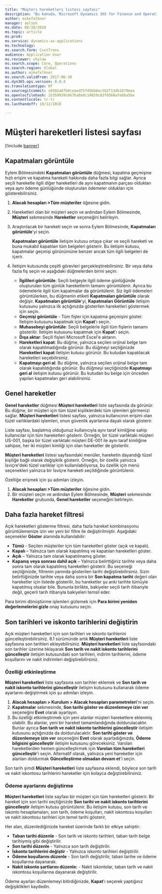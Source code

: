 ```yaml
---
title: "Müşteri hareketleri listesi sayfası"
description: "Bu konuda, Microsoft Dynamics 365 for Finance and Operations için Müşteri hareket listesi sayfası hakkında bilgi verilmektedir."
author: mikefalkner
manager: aolson
ms.date: 08/28/2018
ms.topic: article
ms.prod: 
ms.service: dynamics-ax-applications
ms.technology: 
ms.search.form: CustTrans
audience: Application User
ms.reviewer: shylaw
ms.search.scope: Core, Operations
ms.search.region: Global
ms.author: mikefalkner
ms.search.validFrom: 2017-06-30
ms.dyn365.ops.version: 8.0.4
ms.translationtype: HT
ms.sourcegitcommit: c6502a6fb0ceaed75fd5bb6ec5b2f13db1879eea
ms.openlocfilehash: 1b359939c867ba0a0c14859c83f0560afe6ba5be
ms.contentlocale: tr-tr
ms.lasthandoff: 10/12/2018

---
```


# <a name="customer-transactions-list-page"></a>Müşteri hareketleri listesi sayfası

[!include [banner](../includes/banner.md)]

## <a name="view-settlements"></a>Kapatmaları görüntüle

Eylem Bölmesindeki **Kapatmaları görüntüle** düğmesi, kapatma geçmişine hızlı erişim ve kapatma hareketi hakkında daha fazla bilgi sağlar. Ayrıca seçili hareketle ilgili diğer hareketleri de aynı kapatmanın parçası oldukları veya aynı ödeme günlüğünde oluşturulan ödemeler oldukları için gösterebilirsiniz.

1. **Alacak hesapları \>Tüm müşteriler** öğesine gidin.
2. Hareketleri olan bir müşteri seçin ve ardından Eylem Bölmesinde, **Müşteri** sekmesinde **Hareketler** seçeneğini belirleyin.
3. Araştırılacak bir hareketi seçin ve sonra Eylem Bölmesinde, **Kapatmaları görüntüle**'yi seçin.

    **Kapatmaları görüntüle** iletişim kutusu ortaya çıkar ve seçili hareketi ve buna mukabil kapatılan tüm belgeleri gösterir. Bu iletişim kutusu, kapatmalar geçmişi görünümüne benzer ancak tüm ilgili belgeleri de içerir.

4. İletişim kutusunda çeşitli görevleri gerçekleştirebilirsiniz. Bir veya daha fazla fiş seçin ve aşağıdaki düğmelerden birini seçin:

    - **İlgilileri görüntüle**: Seçili belgeyle ilgili ödeme günlüğünde oluşturulan tüm günlük hareketlerin tamamı görüntülenir. Ayrıca bu ödemelerle ilgili tüm kapatmalar da görüntülenir. Siz ilgili ödemeleri görüntülerken, bu düğmenin etiketi **Kapatmaları görüntüle** olarak değişir. **Kapatmaları görüntüle**'yi, **Kapatmaları Görüntüle** iletişim kutusunu yalnızca ilk açtığınızda gösterilen hareketleri göstermek için seçin.
    - **Geçmişi görüntüle** - Tüm fişler için kapatma geçmişini göster. İletişim kutusunu kapatmak için **Kapat**'ı seçin.
    - **Muhasebeyi görüntüle**: Seçili belgelerle ilgili tüm fişlerin tamamı gösterilir. İletişim kutusunu kapatmak için **Kapat**'ı seçin.
    - **Dışa aktar**: Seçili fişleri Microsoft Excel'e aktarın.
    - **Hareketleri kapat**: Bu düğme, yalnızca seçilen orijinal belge tam olarak kapatılmadığında görünür. Bu düğmeyi seçtiğinizde **Hareketleri kapat** iletişim kutusu görünür. Bu kutudan kapatılacak hareketleri seçebilirsiniz.
    - **Kapatmayı geri al**: Bu düğme, yalnızca seçilen orijinal belge tam olarak kapatıldığında görünür. Bu düğmeyi seçtiğinizde **Kapatmayı geri al** iletişim kutusu görünür. Bu kutudan bu belge için önceden yapılan kapatmaları geri alabilirsiniz.

## <a name="global-transactions"></a>Genel hareketler

**Genel hareketler** düğmesi **Müşteri hareketleri** liste sayfasında da görünür. Bu düğme, bir müşteri için tüm tüzel kişiliklerdeki tüm işlemleri görmenizi sağlar. **Müşteri hareketleri** listesi sayfası, yalnızca kullanıcının erişimi olan tüzel varlıklardaki işlemleri, onun güvenlik ayarlarına dayalı olarak gösterir.

Liste sayfası, başlatmış olduğunuz kullanıcıyla aynı taraf kimliğine sahip kullanıcılar için tüm hareketleri gösterir. Örneğin, bir tüzel varlıktaki müşteri US-001, başka bir tüzel varlıktaki müşteri DE-001 ile aynı taraf kimliğine sahipse, her iki müşteri kimliği için olan hareketler de gösterilir.

**Müşteri hareketleri** listesi sayfasındaki menüler, hareketin dayandığı tüzel kişiliğe bağlı olarak değişiklik gösterir. Örneğin, bir özellik yalnızca İsviçre'deki tüzel varlıklar için kullanılabiliyorsa, bu özellik için menü seçenekleri yalnızca bir İsviçre hareketi seçildiğinde görüntülenir.

Özelliğe erişmek için şu adımları izleyin.

1. **Alacak hesapları \>Tüm müşteriler** öğesine gidin.
2. Bir müşteri seçin ve ardından Eylem Bölmesinde, **Müşteri** sekmesinde **Hareketler** grubunda, **Genel hareketler** seçeneğini belirleyin.

## <a name="more-transaction-filters"></a>Daha fazla hareket filtresi 

Açık hareketleri gösterme filtresi, daha fazla hareket kombinasyonu görüntülemenize izin ver yeni bir filtre ile değiştirilmiştir. Aşağıdaki seçenekler **Göster** alanında kullanılabilir:

- **Tümü** - Seçilen müşteriler için tüm hareketleri göster (açık ve kapalı).
- **Kapalı** – Yalnızca tam olarak kapatılmış ve kapatılan hareketleri göster.
- **Açık** – Yalnızca tam olarak kapatılmamış göster.
- **Kapanış veya sonrası dahil açık** – Yalnızca belirttiğiniz tarihte veya daha sonra tam olarak kapatılmış hareketleri gösterir. Bu seçeneği seçtiğinizde, filtrenin yanında gösterilen tarihi değiştirebilirsiniz. Sizin belirttiğinizde tarihte veya daha sonra bir **Son kapatma tarihi** değeri olan hareketler için listede gösterilir, bu hareketler şu anki tarihte tümüyle kapatılmış olsalar bile. Bununla birlikte, bakiyeler seçili tarih itibariyle değil, geçerli tarih itibarıyla bakiyeleri temsil eder.

Para birimi dönüştürme işlemleri gizlemek için **Para birimi yeniden değerlemelerini gizle** onay kutusunu seçin.

## <a name="modify-due-dates-and-discount-dates"></a>Son tarihleri ve iskonto tarihlerini değiştirin

Açık müşteri hareketleri için son tarihleri ve iskonto tarihlerini güncelleştirebilirsiniz. 8.1 sürümünde artık **Müşteri hareketleri** liste sayfasına son tarihleri ekleyebilirsiniz. **Müşteri hareketleri** liste sayfasındaki son tarihler üzerine tıklayarak **Son tarih ve nakit iskonto tarihlerini güncelleştir**  iletişim kutusundaki son tarihleri, indirim tarihlerini, ödeme koşullarını ve nakit indirimleri değiştirebilirsiniz.

### <a name="activate-the-feature"></a>Özelliği etkinleştirme

**Müşteri hareketleri** liste sayfasına son tarihler eklemek ve **Son tarih ve nakit iskonto tarihlerini güncelleştir** iletişim kutusunu kullanarak ödeme ayarlarını değiştirmek için şu adımları izleyin.

1. **Alacak hesapları \> Kurulum \> Alacak hesapları parametreleri**'ni seçin.
2. **Kapatmalar** sekmesinde, **Son tarihi göster ve düzenlemeye izin ver** seçeneğini **Evet** olarak ayarlayın.
3. Bu özelliği etkinleştirmek için yeni alanlar müşteri hareketlere eklenmiş olabilir. Bu alanlar, yeni bir hareket tamamlandığında doldurulacaktır. Bunlar ayrıca **Son tarih ve nakit iskonto tarihlerini güncelleştir** iletişim kutusunu açtığınızda da doldurulacaktır. **Son tarihi göster ve düzenlemeye izin ver** seçeneğini **Evet** olarak ayarladığınızda, **Ödeme bilgisini güncelleştir** iletişim kutusunu göreceksiniz.  Varolan hareketlerden hemen güncelleştirmek için **Varolan tüm hareketleri güncelleştir**'i seçin. Alternatif olarak, yalnızca yeni hareketler için alanları doldurmak **Güncelleştirme olmadan devam et**'i seçin.

Son tarih şimdi **Müşteri hareketleri** liste sayfasına eklendi, böylece son tarih ve nakit iskontosu tarihlerini hareketler için kolayca değiştirebilirsiniz.

### <a name="modify-the-payment-settings"></a>Ödeme ayarlarını değiştirme

**Müşteri hareketleri** liste sayfası bir müşteri için tüm hareketleri gösterir. Bir hareket için son tarihi seçtiğinizde **Son tarihi ve nakit iskonto tarihlerini güncelleştir** iletişim kutusu görüntülenir. Bu iletişim kutusu, son tarih ve iskonto hesaplamaları, son tarih, ödeme koşulları, nakit iskontosu koşulları ve nakit iskontosu tarihleri için temel tarihi gösterir,

Her alan, düzenlediğinizde hareket üzerinde farklı bir etkiye sahiptir:

- **Taban tarihi düzenle** - Son tarih ve iskonto tarihleri, taban tarih belge tarihiymiş gibi değiştirilir.
- **Son tarihi düzenle** - Yalnızca son tarih değiştirilir.
- **İskonto tarihlerini değiştir** - Yalnızca iskonto tarihleri değiştirilir.
- **Ödeme koşullarını düzenle** - Son tarih değiştirilir, taban tarihe ve ödeme koşullarına dayanarak.
- **Nakit iskonto şartlarını düzenle:** - Nakit iskontolar, taban tarih ve nakit iskontosu koşullarına dayanarak değiştirilir.

Ödeme ayarları düzenlemeyi bitirdiğinizde, **Kapat**'ı seçerek yaptığınız değişiklikleri kaydedin.

